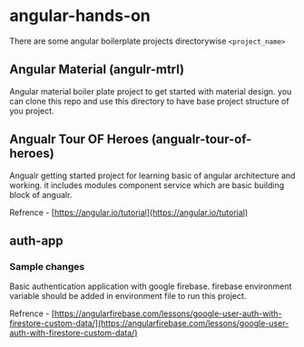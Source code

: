 # angular-hands-on

There are some angular boilerplate projects directorywise `<project_name>` 

## Angular Material (angulr-mtrl)

Angular material boiler plate project to get started with material design. you can clone this repo and use this directory to have base project structure of you project.

## Angualr Tour OF Heroes (angualr-tour-of-heroes)

Angualr getting started project for learning basic of angular architecture and working. it includes modules component service which are basic building block of angualr. 

Refrence - [https://angular.io/tutorial](https://angular.io/tutorial)

## auth-app

### Sample changes

Basic authentication application with google firebase. firebase environment variable should be added in environment file to run this project. 

Refrence - [https://angularfirebase.com/lessons/google-user-auth-with-firestore-custom-data/](https://angularfirebase.com/lessons/google-user-auth-with-firestore-custom-data/)